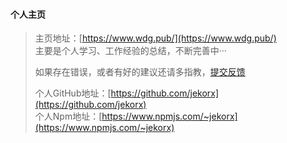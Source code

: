 #### 个人主页

> 主页地址：[https://www.wdg.pub/](https://www.wdg.pub/)  
> 主要是个人学习、工作经验的总结，不断完善中···  
>   
> 如果存在错误，或者有好的建议还请多指教，[提交反馈](https://github.com/jekorx/website/issues/new)  
>   
> 个人GitHub地址：[https://github.com/jekorx](https://github.com/jekorx)  
> 个人Npm地址：[https://www.npmjs.com/~jekorx](https://www.npmjs.com/~jekorx)  

<!-- ###### 其他相关链接

> 1、[cnode-react](https://github.com/jekorx/cnode-react)，是CNodejs移动webapp react实现，可在[CNodejs社区](https://cnodejs.org)注册账号，使用AccessToken登录，[点此查看演示](https://jekorx.github.io/cnode-react)，请使用移动网页模式查看，由于路由是history模式（无法配置github web服务器），在非 / 根目录刷新会404  
> 2、[vue-carousel-card](https://github.com/jekorx/vue-carousel-card)，vue轮播，[点此查看演示](https://jekorx.github.io/vue-carousel-card/)  
> 3、[particle-wave](https://github.com/jekorx/particle-wave)，WebGL粒子波浪效果，[点此查看演示](https://jekorx.github.io/particle-wave/)  
> 4、[bio](https://github.com/jekorx/bio)，vue个人简历模版，[点此查看演示](https://jekorx.github.io/bio/)  
> 5、gallery-by-react，react画廊，[点此查看演示](https://jekorx.github.io/gallery-by-react/)   -->